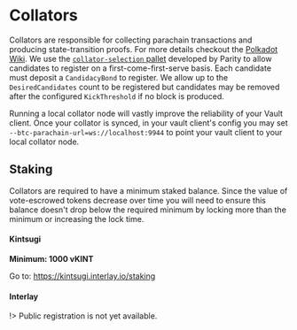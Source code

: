 # Collators

Collators are responsible for collecting parachain transactions and producing state-transition proofs. For more details checkout the [Polkadot Wiki](https://wiki.polkadot.network/docs/en/learn-collator). We use the [`collator-selection` pallet](https://github.com/paritytech/cumulus/blob/master/pallets/collator-selection/src/lib.rs) developed by Parity to allow candidates to register on a first-come-first-serve basis. Each candidate must deposit a `CandidacyBond` to register. We allow up to the `DesiredCandidates` count to be registered but candidates may be removed after the configured `KickThreshold` if no block is produced.

Running a local collator node will vastly improve the reliability of your Vault client. Once your collator is synced, in your vault client's config you may set `--btc-parachain-url=ws://localhost:9944` to point your vault client to your local collator node.

## Staking

Collators are required to have a minimum staked balance. Since the value of vote-escrowed tokens decrease over time you will need to ensure this balance doesn't drop below the required minimum by locking more than the minimum or increasing the lock time.

<!-- tabs:start -->

#### **Kintsugi**

**Minimum: 1000 vKINT**

Go to: https://kintsugi.interlay.io/staking

#### **Interlay**

!> Public registration is not yet available.

<!-- tabs:end -->
